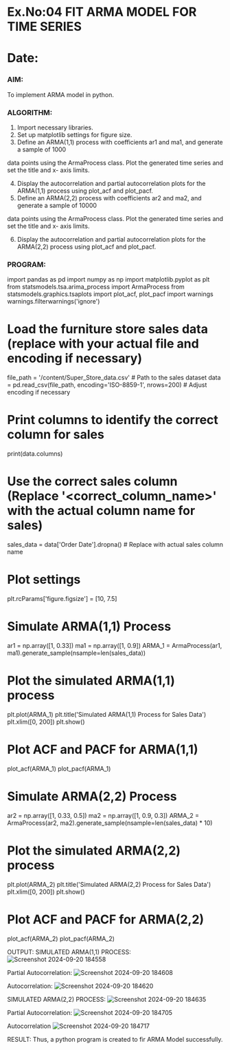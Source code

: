 # Ex.No:04   FIT ARMA MODEL FOR TIME SERIES
# Date: 



### AIM:
To implement ARMA model in python.
### ALGORITHM:
1. Import necessary libraries.
2. Set up matplotlib settings for figure size.
3. Define an ARMA(1,1) process with coefficients ar1 and ma1, and generate a sample of 1000

data points using the ArmaProcess class. Plot the generated time series and set the title and x-
axis limits.

4. Display the autocorrelation and partial autocorrelation plots for the ARMA(1,1) process using
plot_acf and plot_pacf.
5. Define an ARMA(2,2) process with coefficients ar2 and ma2, and generate a sample of 10000

data points using the ArmaProcess class. Plot the generated time series and set the title and x-
axis limits.

6. Display the autocorrelation and partial autocorrelation plots for the ARMA(2,2) process using
plot_acf and plot_pacf.
### PROGRAM:
import pandas as pd
import numpy as np
import matplotlib.pyplot as plt
from statsmodels.tsa.arima_process import ArmaProcess
from statsmodels.graphics.tsaplots import plot_acf, plot_pacf
import warnings
warnings.filterwarnings('ignore')

# Load the furniture store sales data (replace with your actual file and encoding if necessary)
file_path = '/content/Super_Store_data.csv'  # Path to the sales dataset
data = pd.read_csv(file_path, encoding='ISO-8859-1', nrows=200)  # Adjust encoding if necessary

# Print columns to identify the correct column for sales
print(data.columns)

# Use the correct sales column (Replace '<correct_column_name>' with the actual column name for sales)
sales_data = data['Order Date'].dropna()  # Replace with actual sales column name

# Plot settings
plt.rcParams['figure.figsize'] = [10, 7.5]

# Simulate ARMA(1,1) Process
ar1 = np.array([1, 0.33])
ma1 = np.array([1, 0.9])
ARMA_1 = ArmaProcess(ar1, ma1).generate_sample(nsample=len(sales_data))

# Plot the simulated ARMA(1,1) process
plt.plot(ARMA_1)
plt.title('Simulated ARMA(1,1) Process for Sales Data')
plt.xlim([0, 200])
plt.show()

# Plot ACF and PACF for ARMA(1,1)
plot_acf(ARMA_1)
plot_pacf(ARMA_1)

# Simulate ARMA(2,2) Process
ar2 = np.array([1, 0.33, 0.5])
ma2 = np.array([1, 0.9, 0.3])
ARMA_2 = ArmaProcess(ar2, ma2).generate_sample(nsample=len(sales_data) * 10)

# Plot the simulated ARMA(2,2) process
plt.plot(ARMA_2)
plt.title('Simulated ARMA(2,2) Process for Sales Data')
plt.xlim([0, 200])
plt.show()

# Plot ACF and PACF for ARMA(2,2)
plot_acf(ARMA_2)
plot_pacf(ARMA_2)


OUTPUT:
SIMULATED ARMA(1,1) PROCESS:
![Screenshot 2024-09-20 184558](https://github.com/user-attachments/assets/a474f2b4-1422-4ea1-9453-a094777b0476)

Partial Autocorrelation:
![Screenshot 2024-09-20 184608](https://github.com/user-attachments/assets/b4e958a6-d164-4bc8-8ce6-ddedbab8c560)

Autocorrelation:
![Screenshot 2024-09-20 184620](https://github.com/user-attachments/assets/eddc8068-0893-4a1d-8e21-63a8fd92c943)

SIMULATED ARMA(2,2) PROCESS:
![Screenshot 2024-09-20 184635](https://github.com/user-attachments/assets/dde96ba0-c276-4a89-ad19-343d851672d5)

Partial Autocorrelation:
![Screenshot 2024-09-20 184705](https://github.com/user-attachments/assets/ddde3176-b5e5-45a5-8d6a-ded86a7ac575)

Autocorrelation
![Screenshot 2024-09-20 184717](https://github.com/user-attachments/assets/cd264806-0902-408f-9cba-31468055cd8e)


RESULT:
Thus, a python program is created to fir ARMA Model successfully.
